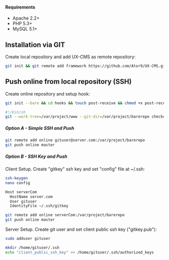 #### Requirements
* Apache 2.2+
* PHP 5.3+
* MySQL 5.1+

## Installation via GIT
Create local repository and add UX-CMS as remote repository:
```sh
git init && git remote add framework https://github.com/Ator9/UX-CMS.git && git pull framework master
```
## Push online from local repository (SSH)
Create online repository and setup hook:
```sh
git init --bare && cd hooks && touch post-receive && chmod +x post-receive && nano post-receive
```
```sh
#!/bin/sh
git --work-tree=/var/project/www --git-dir=/var/project/barerepo checkout -f
```
##### Option A - Simple SSH and Push
```sh
git remote add online gituser@server.com:/var/project/barerepo
git push online master
```
##### Option B - SSH Key and Push
Client Setup. Create "gitkey" ssh key and set "config" file at ~/.ssh:
```sh
ssh-keygen
nano config
```
```sh
Host serverCom
  HostName server.com
  User gituser
  IdentityFile ~/.ssh/gitkey
```
```sh
git remote add online serverCom:/var/project/barerepo
git push online master
```
Server Setup. Create git user and set client public ssh key ("gitkey.pub"):
```sh
sudo adduser gituser
```
```sh
mkdir /home/gituser/.ssh
echo "client_public_ssh_key" >> /home/gituser/.ssh/authorized_keys
```
